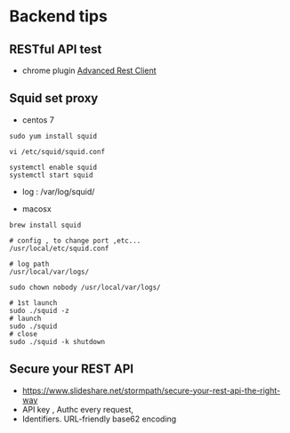
# Backend tips

## RESTful API test

 - chrome plugin [Advanced Rest Client](https://chrome.google.com/webstore/detail/advanced-rest-client/hgmloofddffdnphfgcellkdfbfbjeloo)


## Squid set proxy 

 - centos 7

```
sudo yum install squid

vi /etc/squid/squid.conf

systemctl enable squid
systemctl start squid
```

- log : /var/log/squid/

 - macosx

```
brew install squid

# config , to change port ,etc...
/usr/local/etc/squid.conf

# log path
/usr/local/var/logs/

sudo chown nobody /usr/local/var/logs/

# 1st launch
sudo ./squid -z
# launch
sudo ./squid
# close
sudo ./squid -k shutdown
```

## Secure your REST API

 - https://www.slideshare.net/stormpath/secure-your-rest-api-the-right-way
 - API key  , Authc every request,   
 - Identifiers.  URL-friendly base62 encoding




